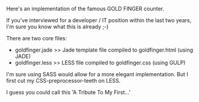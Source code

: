 Here's an implementation of the famous GOLD FINGER counter.

If you've interviewed for a developer / IT position within the last two years, I'm sure you know what this is already ;-)

There are two core files:
- goldfinger.jade >> Jade template file compiled to goldfinger.html (using JADE)
- goldfinger.less >> LESS file compiled to goldfinger.css (using GULP)

I'm sure using SASS would allow for a more elegant implementation.  But I first cut my CSS-preprocessor-teeth on LESS.

I guess you could call this 'A Tribute To My First...'
